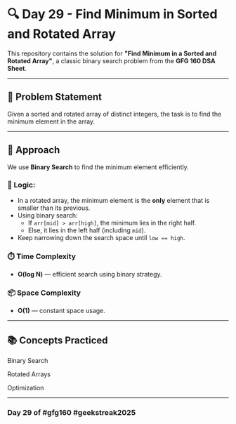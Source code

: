 # 🔍 Day 29 - Find Minimum in Sorted and Rotated Array

This repository contains the solution for **"Find Minimum in a Sorted and Rotated Array"**, a classic binary search problem from the **GFG 160 DSA Sheet**.

---

## 📌 Problem Statement

Given a sorted and rotated array of distinct integers, the task is to find the minimum element in the array.

---

## 🚀 Approach

We use **Binary Search** to find the minimum element efficiently.

### 🧠 Logic:
- In a rotated array, the minimum element is the **only** element that is smaller than its previous.
- Using binary search:
  - If `arr[mid] > arr[high]`, the minimum lies in the right half.
  - Else, it lies in the left half (including `mid`).
- Keep narrowing down the search space until `low == high`.

### ⏱️ Time Complexity
- **O(log N)** — efficient search using binary strategy.

### 📦 Space Complexity
- **O(1)** — constant space usage.

---

## 📚 Concepts Practiced
Binary Search

Rotated Arrays

Optimization

---

 ### Day 29 of #gfg160 #geekstreak2025

